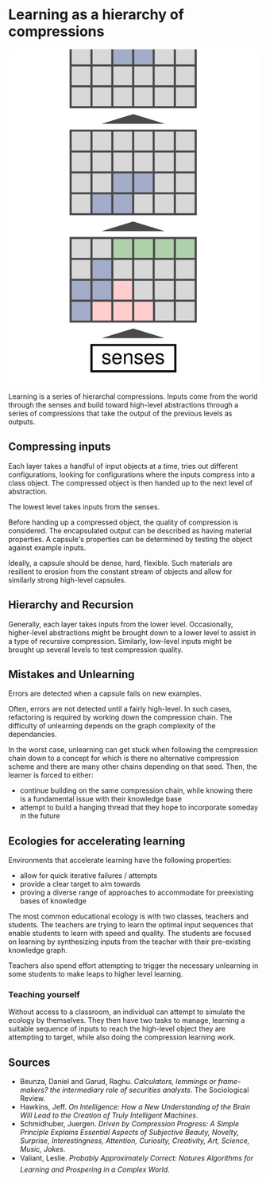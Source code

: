 # Learning as a hierarchy of compressions

![map](./img/learningMap_andrewLee.svg)

Learning is a series of hierarchal compressions. Inputs come from the world through the senses and build toward high-level abstractions through a series of compressions that take the output of the previous levels as outputs.

## Compressing inputs

Each layer takes a handful of input objects at a time, tries out different configurations, looking for configurations where the inputs compress into a class object. The compressed object is then handed up to the next level of abstraction.

The lowest level takes inputs from the senses.

Before handing up a compressed object, the quality of compression is considered. The encapsulated output can be described as having material properties. A capsule's properties can be determined by testing the object against example inputs.

Ideally, a capsule should be dense, hard, flexible. Such materials are resilient to erosion from the constant stream of objects and allow for similarly strong high-level capsules.

## Hierarchy and Recursion

Generally, each layer takes inputs from the lower level. Occasionally, higher-level abstractions might be brought down to a lower level to assist in a type of recursive compression. Similarly, low-level inputs might be brought up several levels to test compression quality.

## Mistakes and Unlearning

Errors are detected when a capsule fails on new examples.

Often, errors are not detected until a fairly high-level. In such cases, refactoring is required by working down the compression chain. The difficulty of unlearning depends on the graph complexity of the dependancies.

In the worst case, unlearning can get stuck when following the compression chain down to a concept for which is there no alternative compression scheme and there are many other chains depending on that seed. Then, the learner is forced to either:

- continue building on the same compression chain, while knowing there is a fundamental issue with their knowledge base
- attempt to build a hanging thread that they hope to incorporate someday in the future

## Ecologies for accelerating learning

Environments that accelerate learning have the following properties:

- allow for quick iterative failures / attempts
- provide a clear target to aim towards
- proving a diverse range of approaches to accommodate for preexisting bases of knowledge   

The most common educational ecology is with two classes, teachers and students. The teachers are trying to learn the optimal input sequences that enable students to learn with speed and quality. The students are focused on learning by synthesizing inputs from the teacher with their pre-existing knowledge graph.

Teachers also spend effort attempting to trigger the necessary unlearning in some students to make leaps to higher level learning.

### Teaching yourself

Without access to a classroom, an individual can attempt to simulate the ecology by themselves. They then have two tasks to manage, learning a suitable sequence of inputs to reach the high-level object they are attempting to target, while also doing the compression learning work.

## Sources

- Beunza, Daniel and Garud, Raghu. _Calculators, lemmings or frame-makers? the intermediary role of securities analysts_. The Sociological Review.
- Hawkins, Jeff. _On Intelligence: How a New Understanding of the Brain Will Lead to the Creation of Truly Intelligent Machines_.
- Schmidhuber, Juergen. _Driven by Compression Progress: A Simple Principle Explains Essential Aspects of Subjective Beauty, Novelty, Surprise, Interestingness, Attention, Curiosity, Creativity, Art, Science, Music, Jokes_.
- Valiant, Leslie. _Probably Approximately Correct: Natures Algorithms for Learning and Prospering in a Complex World_.
